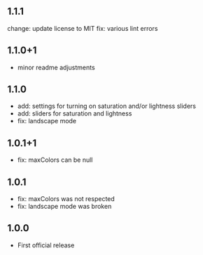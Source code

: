 ## 1.1.1
  change: update license to MIT
  fix: various lint errors

## 1.1.0+1

- minor readme adjustments

## 1.1.0

- add: settings for turning on saturation and/or lightness sliders
- add: sliders for saturation and lightness
- fix: landscape mode

## 1.0.1+1

- fix: maxColors can be null

## 1.0.1

- fix: maxColors was not respected
- fix: landscape mode was broken

## 1.0.0

- First official release